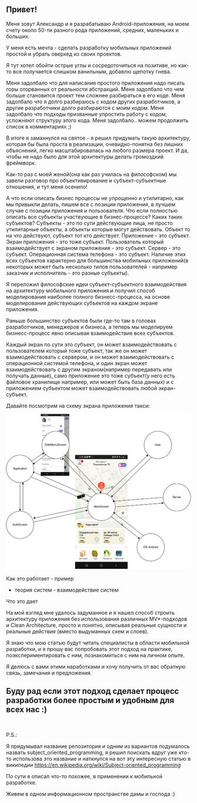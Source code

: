 Привет!
-------

Меня зовут Александр и я разрабатываю Android-приложения, на моем счету около 50-ти разного рода приложений, средних, маленьких и больших. 

У меня есть мечта - сделать разработку мобильных приложений простой и убрать оверхед из своих проектов.

Я тут хотел обойти острые углы и сосредоточиться на позитиве, но как-то все получается слишком ванильным, добавлю щепотку гнева.

Меня задолбало что для написания простого приложения надо писать горы оторванных от реальности абстракций. Меня задолбало что чем больше становится проект тем сложнее разбираться в его коде. Меня задолбало что я долго разбираюсь с кодом других разработчиков, а другие разработчики долго разбираются с моим кодом. Меня задолбало что подходы призванные упростить работу с кодом, усложняют структуру этого кода. Меня задолбало.. можем продолжить список в комментариях ;)

В итоге я замахнулся на святое - я решил придумать такую архитектуру, которая бы была проста в реализации, очевидно-понятна без лишних объяснений, легко масштабировалась на любого размера проект. И да, чтобы не надо было для этой архитектуры делать громоздкий фреймворк.

Как-то раз с моей женой(она как раз училась на философском) мы завели разговор про объективирование и субъект-субъектные отношения, и тут меня осенило!

А что если описать бизнес процессы не упрощенно и утилитарно, как мы привыкли делать, пишем все с позиции приложения, в лучшем случае с позиции приложения и пользователя. Что если полностью описать все субъекты участвующие в бизнес-процессе? Каких таких субъектов? Субъекты - это по сути действующие лица, не просто утилитарные объекты, а объекты которые могут действовать. Объект то на что действуют, субъект тот кто действует. Приложение - это субъект. Экран приложения - это тоже субъект. Пользователь который взаимодействует с экраном приложения - это субъект. Сервер - это субъект. Операционная система телефона - это субъект. Наличие этих всех субъектов характерно для большинства мобильных приложений(в некоторых может быть несколько типов пользователей - например заказчик и исполнитель - это разные субъекты).

Я переложил философские идеи субъект-субъектного взаимодействия на архитектуру мобильного приложения и получил способ моделирования наиболее полного бизнесс-процесса, на основе моделирования действующих субъектов на каждом экране приложения. 

Раньше большинство субъектов были где-то там в головах разработчиков, менеджеров и бизнеса, а теперь мы моделируем бизнесс-процесс явно описывая взаимодействие всех субъектов.

Каждый экран по сути это субъект, он может взаимодействовать с пользователем который тоже субъект, так же он может взаимодействовать с сервером, и он может взаимодействовать с операционной системой телефона, и один экран может взаимодействовать с другим экраном(например передавать или получать данные), само приложение это тоже субъект(у него есть файловое хранилище например, или может быть база данных) и с приложением субъектом может взаимодействовать любой экран-субъект.

Давайте посмотрим на схему экрана приложения такси:

![taxi_main_screen](taxi_main_screen.svg)


Как это работает - пример

- теория систем - взаимодействие систем

Что это дает

На мой взгляд мне удалось задуманное и я нашел способ строить архитектуру приложения без использования различных MV*-подходов и Clean Architecture, просто и понятно, описывая реальные сущности и реальные действия (вместо выдуманных схем и слоев).

Я знаю что мою статью будут читать специалисты в области мобильной разработки, и я прошу вас попробовать этот подход на практике, поэкспериментировать с ним, познакомиться с ним на личном опыте.

Я делюсь с вами этими наработками и хочу получить от вас обратную связь, замечания и предложения.

Буду рад если этот подход сделает процесс разработки более простым и удобным для всех нас :)
----------------------------
<br />

P.S.: 

Я придумывал название репозитория и одним из вариантов подумалось назвать subject_oriented_programming, я решил поискать вдруг уже кто-то использова это название и наткнулся на вот эту интересную статью в википедии https://en.wikipedia.org/wiki/Subject-oriented_programming

По сути я описал что-то похожее, в применении к мобильной разработке.

Живем в одном информационном пространстве дамы и господа :)
